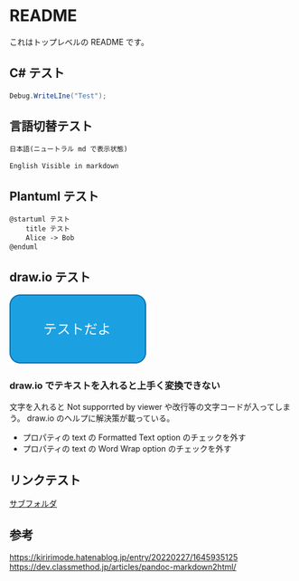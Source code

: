 # README

これはトップレベルの README です。

## C# テスト

```csharp
Debug.WriteLIne("Test");
```

## 言語切替テスト

<!--ja:
    日本語(ニュートラル md で非表示状態)
:ja-->
<!--ja:-->
    日本語(ニュートラル md で表示状態)
<!--:ja-->
<!--en:
    English Hidden in markdown
:en-->
<!--en:-->
    English Visible in markdown
<!--:en-->

## Plantuml テスト

```plantuml
@startuml テスト
    title テスト
    Alice -> Bob
@enduml
```

## draw.io テスト

![draw.io のテスト](images/テスト.drawio.svg)

### draw.io でテキストを入れると上手く変換できない

文字を入れると Not supporrted by viewer や改行等の文字コードが入ってしまう。
draw.io のヘルプに解決策が載っている。

- プロパティの text の Formatted Text option のチェックを外す
- プロパティの text の Word Wrap option のチェックを外す

## リンクテスト

[サブフォルダ](subfolder/index.md)

## 参考

https://kiririmode.hatenablog.jp/entry/20220227/1645935125
https://dev.classmethod.jp/articles/pandoc-markdown2html/

